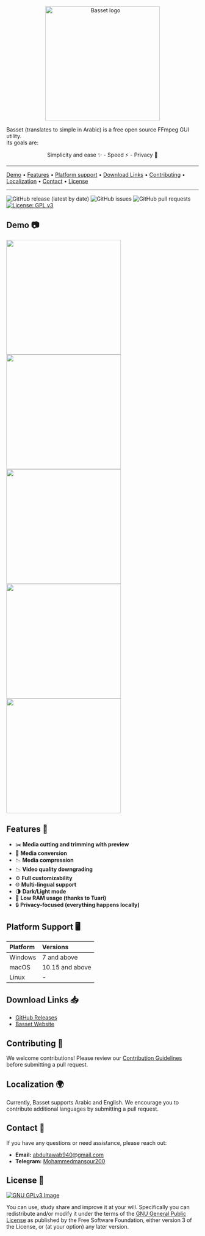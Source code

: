 <center>
 <img alt="Basset logo" width=300 src="https://raw.githubusercontent.com/mohammadmansour200/basset/main/public/appIcon.png">
</center>

Basset (translates to simple in Arabic) is a free open source FFmpeg GUI utility.
<br/>
its goals are:

<center>
Simplicity and ease ✨ - Speed ⚡ - Privacy 🔏
</center>

<hr><a href="#demo-">Demo</a> &bull; <a href="#features-">Features</a> &bull; <a href="#platform-support-%EF%B8%8F">Platform support</a> &bull; <a href="#download-links-">Download Links</a> &bull;  <a href="#contributing-">Contributing</a> &bull; <a href="#localization-">Localization</a> &bull; <a href="#contact-">Contact</a> &bull; <a href="#license-">License</a></p>
<hr>

![GitHub release (latest by date)](https://img.shields.io/github/v/release/mohammadmansour200/basset)
![GitHub issues](https://img.shields.io/github/issues/mohammadmansour200/basset)
![GitHub pull requests](https://img.shields.io/github/issues-pr/mohammadmansour200/basset)
[![License: GPL v3](https://img.shields.io/badge/License-GPLv3-blue.svg)](https://www.gnu.org/licenses/gpl-3.0)

## Demo 📷

<img src="https://i.imgur.com/lF9EO8H.png" width=300> <img src="https://i.imgur.com/MpgWd9U.png" width=300>
<img src="https://i.imgur.com/BtueYAd.png" width=300>
<img src="https://i.imgur.com/V0avyKf.png" width=300>
<img src="https://i.imgur.com/laZvSTE.png" width=300>

## Features 🌟

- ✂️ **Media cutting and trimming with preview**
- 🔄 **Media conversion**
- 📉 **Media compression**
- 📉 **Video quality downgrading**
- ⚙️ **Full customizability**
- 🌐 **Multi-lingual support**
- 🌗 **Dark/Light mode**
- 🧠 **Low RAM usage (thanks to Tuari)**
- 🔒 **Privacy-focused (everything happens locally)**

## Platform Support 🖥️

| Platform | Versions        |
| :------- | :-------------- |
| Windows  | 7 and above     |
| macOS    | 10.15 and above |
| Linux    | -               |

## Download Links 📥

- [GitHub Releases](https://github.com/mohammadmansour200/basset/releases)
- [Basset Website](https://basset.vercel.app/)

## Contributing 🤝

We welcome contributions! Please review our [Contribution Guidelines](https://github.com/mohammadmansour200/basset/blob/main/CONTRIBUTING.md) before submitting a pull request.

## Localization 🌍

Currently, Basset supports Arabic and English. We encourage you to contribute additional languages by submitting a pull request.

## Contact 📧

If you have any questions or need assistance, please reach out:

- **Email:** [abdultawab940@gmail.com](mailto:abdultawab940@gmail.com)
- **Telegram:** [Mohammedmansour200](https://t.me/Mohammedmansour200)

## License 📜

[![GNU GPLv3 Image](https://www.gnu.org/graphics/gplv3-127x51.png)](https://www.gnu.org/licenses/gpl-3.0.html)

You can use, study share and improve it at your
will. Specifically you can redistribute and/or modify it under the terms of the
[GNU General Public License](https://www.gnu.org/licenses/gpl-3.0.html) as
published by the Free Software Foundation, either version 3 of the License, or
(at your option) any later version.
